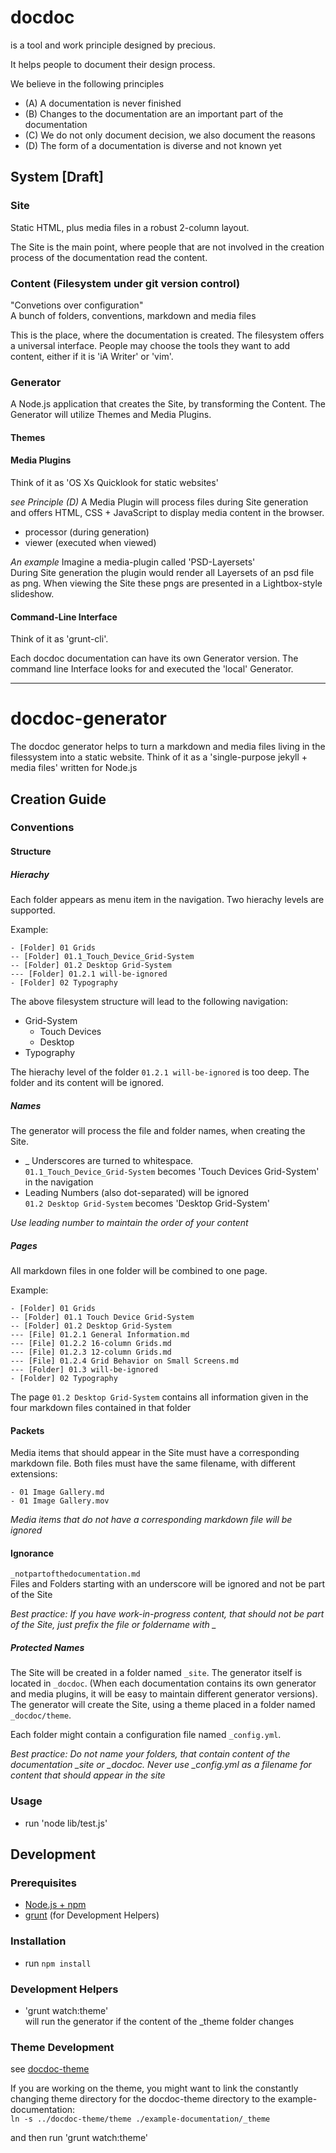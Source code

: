 # docdoc

is a tool and work principle designed by precious.

It helps people to document their design process.

We believe in the following principles

* (A) A documentation is never finished
* (B) Changes to the documentation are an important part of the documentation
* (C) We do not only document decision, we also document the reasons
* (D) The form of a documentation is diverse and not known yet

## System [Draft]

### Site
Static HTML, plus media files in a robust 2-column layout.

The Site is the main point, where people that are not involved in the creation
process of the documentation read the content.

### Content (Filesystem under git version control)
"Convetions over configuration"  
A bunch of folders, conventions, markdown and media files

This is the place, where the documentation is created. The filesystem offers a
universal interface. People may choose the tools they want to add content,
either if it is 'iA Writer' or 'vim'.

### Generator

A Node.js application that creates the Site, by transforming the Content. The
Generator will utilize Themes and Media Plugins.

#### Themes

#### Media Plugins
Think of it as 'OS Xs Quicklook for static websites'

*see Principle (D)*
A Media Plugin will process files during Site generation and offers HTML,
CSS + JavaScript to display media content in the browser.

- processor (during generation)
- viewer (executed when viewed)

*An example*
Imagine a media-plugin called 'PSD-Layersets'  
During Site generation the plugin would render all Layersets of an psd file as
png. When viewing the Site these pngs are presented in a Lightbox-style
slideshow.

#### Command-Line Interface
Think of it as 'grunt-cli'.

Each docdoc documentation can have its own Generator version. The command line
Interface looks for and executed the 'local' Generator.

----------

# docdoc-generator

The docdoc generator helps to turn a markdown and media files living in the
filessystem into a static website.
Think of it as a 'single-purpose jekyll + media files' written for Node.js

## Creation Guide

### Conventions

#### Structure

##### Hierachy
Each folder appears as menu item in the navigation. Two hierachy levels are
supported.

Example:
```
- [Folder] 01 Grids
-- [Folder] 01.1_Touch_Device_Grid-System
-- [Folder] 01.2 Desktop Grid-System
--- [Folder] 01.2.1 will-be-ignored
- [Folder] 02 Typography
```
The above filesystem structure will lead to the following navigation:

- Grid-System
    - Touch Devices
    - Desktop
- Typography

The hierachy level of the folder `01.2.1 will-be-ignored` is too deep. The
folder and its content will be ignored.

##### Names
The generator will process the file and folder names, when creating the Site.

- _ Underscores are turned to whitespace.  
`01.1_Touch_Device_Grid-System` becomes 'Touch Devices Grid-System' in the navigation
- Leading Numbers (also dot-separated) will be ignored  
`01.2 Desktop Grid-System` becomes 'Desktop Grid-System'

*Use leading number to maintain the order of your content*

##### Pages
All markdown files in one folder will be combined to one page.

Example:
```
- [Folder] 01 Grids
-- [Folder] 01.1 Touch Device Grid-System
-- [Folder] 01.2 Desktop Grid-System
--- [File] 01.2.1 General Information.md
--- [File] 01.2.2 16-column Grids.md
--- [File] 01.2.3 12-column Grids.md
--- [File] 01.2.4 Grid Behavior on Small Screens.md
--- [Folder] 01.3 will-be-ignored
- [Folder] 02 Typography
```

The page `01.2 Desktop Grid-System` contains all information given in the four
markdown files contained in that folder

#### Packets
Media items that should appear in the Site must have a corresponding markdown
file. Both files must have the same filename, with different extensions:

```
- 01 Image Gallery.md
- 01 Image Gallery.mov
```

*Media items that do not have a corresponding markdown file will be ignored*

#### Ignorance
`_notpartofthedocumentation.md`  
Files and Folders starting with an underscore will be ignored and not be part of
the Site

*Best practice: If you have work-in-progress content, that should not be part of
the Site, just prefix the file or foldername with _*

##### Protected Names
The Site will be created in a folder named `_site`. The generator itself is
located in `_docdoc`. (When each documentation contains its own generator and
media plugins, it will be easy to maintain different generator versions). 
The generator will create the Site, using a theme placed in a folder named
`_docdoc/theme`.

Each folder might contain a configuration file named `_config.yml`.

*Best practice: Do not name your folders, that contain content of the
documentation _site or  _docdoc. Never use _config.yml as a filename for content
that should appear in the site*

### Usage
- run 'node lib/test.js'

## Development

### Prerequisites
- [Node.js + npm](http://http://nodejs.org/)
- [grunt](http://http://gruntjs.com/) (for Development Helpers)

### Installation
- run `npm install`

### Development Helpers
- 'grunt watch:theme'  
will run the generator if the content of the _theme folder changes

### Theme Development

see [docdoc-theme](https://github.com/preciousforever/docdoc-theme)

If you are working on the theme, you might want to link the constantly changing
theme directory for the docdoc-theme directory to the example-documentation:  
`ln -s ../docdoc-theme/theme ./example-documentation/_theme`

and then run 'grunt watch:theme'